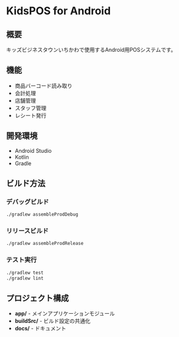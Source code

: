 # KidsPOS for Android

## 概要
キッズビジネスタウンいちかわで使用するAndroid用POSシステムです。

## 機能
- 商品バーコード読み取り
- 会計処理
- 店舗管理
- スタッフ管理
- レシート発行

## 開発環境
- Android Studio
- Kotlin
- Gradle

## ビルド方法

### デバッグビルド
```bash
./gradlew assembleProdDebug
```

### リリースビルド
```bash
./gradlew assembleProdRelease
```

### テスト実行
```bash
./gradlew test
./gradlew lint
```

## プロジェクト構成
- **app/** - メインアプリケーションモジュール
- **buildSrc/** - ビルド設定の共通化
- **docs/** - ドキュメント
